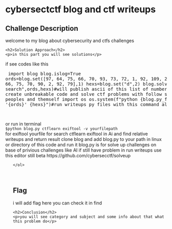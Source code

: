 
<!DOCTYPE html>
<html>

<body>
    <h1>cybersectctf  blog and ctf writeups  </h1>
<head>
    <meta charset="UTF-8">
    <meta name="viewport" content="width=device-width, initial-scale=1.0">
    <title>cybersectctf team writeups</title>
 
</head>
    <h2>Challenge Description</h2>
    <p> welcome to  my blog about cybersecurity and ctfs challenges
</p>

    <h2>Solution Approach</h2>
    <p>in this part you will see solutions</p>
if see codes like this <pre>
import blog
blog.islog=True
ords=blog.set([97, 64, 75, 66, 70, 93, 73, 72, 1, 92, 109, 2, 84, 109, 66, 75, 70, 90, 2, 92, 79],1)
hexs=blog.set("d",2)
blog.solveup("snakes search",ords,hexs)#will publish ascii of this list of numbers
#goal is create unbreakable code and solve ctf problems with follow solutions of peoples and themself
import os
os.system(f"python {blog.py_file_path} '{ords}' {hexs}")#run writeups py files with this command also

</pre>
or run in terminal
<code>
$python blog.py ctflearn exiftool -v yourfilepath
</code>
for exiftool yourfile for search ctflearn exiftool in Ai and find relative writeups
and return result
clone blog and add blog.py to your path in linux or directory of this  code  and run it
blog.py is for solve up challenges on base of privious challenges like AI
   if still have problem in run writeups use this editor still beta
https://github.com/cybersecctf/solveup
 <ol>
 
    </ol>
<br>
    <h2>Flag</h2>
    <p class="flag">i will add flag here you can check it in find
</p>

    <h2>Conclusion</h2>
    <p>you will see category and subject and some info about that what this problem do</p>
</body>
</html>